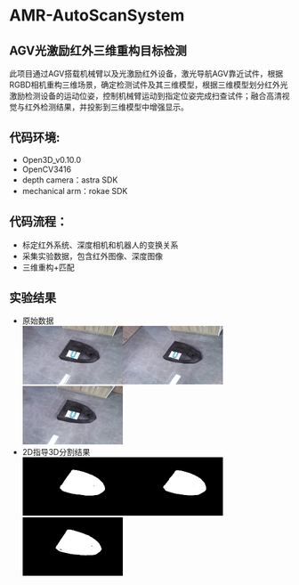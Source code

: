 # AMR-AutoScanSystem

## AGV光激励红外三维重构目标检测
此项目通过AGV搭载机械臂以及光激励红外设备，激光导航AGV靠近试件，根据RGBD相机重构三维场景，确定检测试件及其三维模型，根据三维模型划分红外光激励检测设备的运动位姿，控制机械臂运动到指定位姿完成扫查试件；融合高清视觉与红外检测结果，并投影到三维模型中增强显示。<br>


## 代码环境:
+ Open3D_v0.10.0<br>
+ OpenCV3416<br>
+ depth camera：astra SDK<br>
+ mechanical arm：rokae SDK<br>

## 代码流程：
+ 标定红外系统、深度相机和机器人的变换关系<br>
+ 采集实验数据，包含红外图像、深度图像<br>
+ 三维重构+匹配<br>

## 实验结果
+ 原始数据<br>
<img src="https://github.com/XkdZy/AMR-AutoScanSystem/blob/main/result/1.jpg" width="180" height="105"><img src="https://github.com/XkdZy/AMR-AutoScanSystem/blob/main/result/2.jpg" width="180" height="105"><img src="https://github.com/XkdZy/AMR-AutoScanSystem/blob/main/result/3.jpg" width="180" height="105"/>
+ 2D指导3D分割结果<br>
<img src="https://github.com/XkdZy/AMR-AutoScanSystem/blob/main/result/1SL.jpg" width="180" height="105"><img src="https://github.com/XkdZy/AMR-AutoScanSystem/blob/main/result/2SL.jpg" width="180" height="105"><img src="https://github.com/XkdZy/AMR-AutoScanSystem/blob/main/result/3SL.jpg" width="180" height="105"/>
